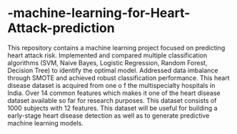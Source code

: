 # -machine-learning-for-Heart-Attack-prediction
This repository contains a machine learning project focused on predicting heart attack risk. Implemented and compared multiple classification algorithms (SVM, Naive Bayes, Logistic Regression, Random Forest, Decision Tree) to identify the optimal model. Addressed data imbalance through SMOTE and achieved robust classification performance.
This heart disease dataset is acquired from one o f the multispecialty hospitals in India. Over 14 common features which makes it one of the heart disease dataset available so far for research purposes. This dataset consists of 1000 subjects with 12 features. This dataset will be useful for building a early-stage heart disease detection as well as to generate predictive machine learning models.
